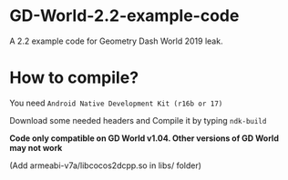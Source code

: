 # GD-World-2.2-example-code
A 2.2 example code for Geometry Dash World 2019 leak.

# How to compile?
You need ```Android Native Development Kit (r16b or 17)```

Download some needed headers and Compile it by typing ```ndk-build```

**Code only compatible on GD World v1.04. Other versions of GD World may not work**

(Add armeabi-v7a/libcocos2dcpp.so in libs/ folder)

